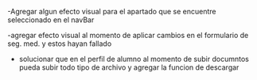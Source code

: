 
-Agregar algun efecto visual para el apartado que se encuentre seleccionado en el navBar


-agregar efecto visual al momento de aplicar cambios en el formulario de seg. med. y estos hayan fallado

- solucionar que en el perfil de alumno al momento de subir documntos pueda subir todo tipo de archivo 
    y agregar la funcion de descargar

